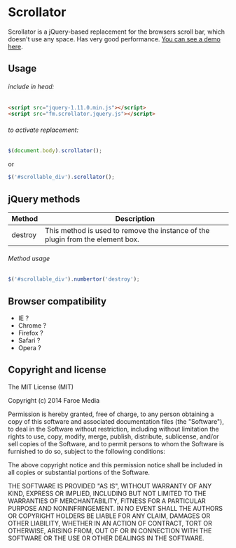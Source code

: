 Scrollator
=======
Scrollator is a jQuery-based replacement for the browsers scroll bar, which doesn't use any space. Has very good performance.
[You can see a demo here](http://opensource.faroemedia.com/scrollator).


Usage
-----
###### include in head:
```html
<script src="jquery-1.11.0.min.js"></script>
<script src="fm.scrollator.jquery.js"></script>
```

###### to activate replacement:
```javascript
$(document.body).scrollator();
```
or
```javascript
$('#scrollable_div').scrollator();
```


jQuery methods
--------------
Method             | Description
------------------ | -----------
destroy            | This method is used to remove the instance of the plugin from the element box.


###### Method usage
```javascript
$('#scrollable_div').numbertor('destroy');
```


Browser compatibility
---------------------
* IE ?
* Chrome ?
* Firefox ?
* Safari ?
* Opera ?



Copyright and license
---------------------
The MIT License (MIT)

Copyright (c) 2014 Faroe Media

Permission is hereby granted, free of charge, to any person obtaining a copy of
this software and associated documentation files (the "Software"), to deal in
the Software without restriction, including without limitation the rights to
use, copy, modify, merge, publish, distribute, sublicense, and/or sell copies of
the Software, and to permit persons to whom the Software is furnished to do so,
subject to the following conditions:

The above copyright notice and this permission notice shall be included in all
copies or substantial portions of the Software.

THE SOFTWARE IS PROVIDED "AS IS", WITHOUT WARRANTY OF ANY KIND, EXPRESS OR
IMPLIED, INCLUDING BUT NOT LIMITED TO THE WARRANTIES OF MERCHANTABILITY, FITNESS
FOR A PARTICULAR PURPOSE AND NONINFRINGEMENT. IN NO EVENT SHALL THE AUTHORS OR
COPYRIGHT HOLDERS BE LIABLE FOR ANY CLAIM, DAMAGES OR OTHER LIABILITY, WHETHER
IN AN ACTION OF CONTRACT, TORT OR OTHERWISE, ARISING FROM, OUT OF OR IN
CONNECTION WITH THE SOFTWARE OR THE USE OR OTHER DEALINGS IN THE SOFTWARE.
